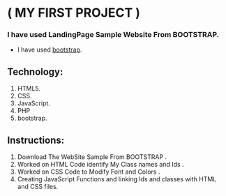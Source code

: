 # ( MY FIRST PROJECT )

### I have  used LandingPage Sample Website From BOOTSTRAP.
- I have used [bootstrap](https://getbootstrap.com/).

## Technology:
1. HTML5.
2. CSS.
3. JavaScript.
4. PHP
5. bootstrap.

## Instructions:
1. Download The WebSite Sample From BOOTSTRAP .
2. Worked on HTML Code identify My Class names and Ids .
3. Worked on CSS Code to Modify Font and Colors .
4. Creating JavaScript Functions and linking Ids and classes with HTML and CSS files.
